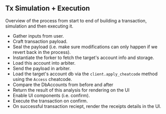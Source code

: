 ## Tx Simulation + Execution

Overview of the process from start to end of building a transaction, simulation and then executing it.

- Gather inputs from user.
- Craft transaction payload.
- Seal the payload (i.e. make sure modifications can only happen if we revert back in the process).
- Instantiate the forker to fetch the target's account info and storage.
- Load this account into arbiter.
- Send the payload in arbiter.
- Load the target's account db via the `client.apply_cheatcode` method using the `Access` cheatcode.
- Compare the DbAccounts from before and after
- Return the result of this analysis for rendering on the UI
- Enable UI components (i.e. confirm).
- Execute the transaction on confirm.
- On successful transaction reciept, render the receipts details in the UI.